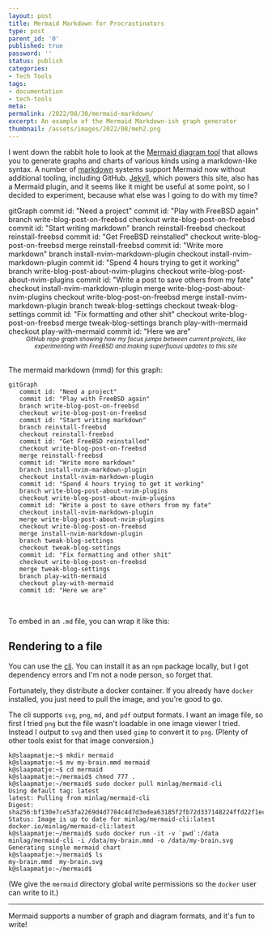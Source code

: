 ```yaml
---
layout: post
title: Mermaid Markdown for Procrastinators
type: post
parent_id: '0'
published: true
password: ''
status: publish
categories:
- Tech Tools
tags:
- documentation
- tech-tools
meta:
permalink: /2022/08/30/mermaid-markdown/
excerpt: An example of the Mermaid Markdown-ish graph generator
thumbnail: /assets/images/2022/08/meh2.png
---
```


I went down the rabbit hole to look at the [Mermaid
diagram tool](https://mermaid-js.github.io/mermaid/#/) that allows you to
generate graphs and charts of various kinds using a markdown-like syntax. A
number of [markdown](https://www.markdownguide.org/) systems support Mermaid
now without additional tooling, including GitHub.
[Jekyll](https://jekyllrb.com/), which powers this site, also has a Mermaid
plugin, and it seems like it might be useful at some
point, so I decided to experiment, because what else was I going to do with
my time?

<div class="mermaid">
gitGraph
   commit id: "Need a project"
   commit id: "Play with FreeBSD again"
   branch write-blog-post-on-freebsd
   checkout write-blog-post-on-freebsd
   commit id: "Start writing markdown"
   branch reinstall-freebsd
   checkout reinstall-freebsd
   commit id: "Get FreeBSD reinstalled"
   checkout write-blog-post-on-freebsd
   merge reinstall-freebsd
   commit id: "Write more markdown"
   branch install-nvim-markdown-plugin
   checkout install-nvim-markdown-plugin
   commit id: "Spend 4 hours trying to get it working"
   branch write-blog-post-about-nvim-plugins
   checkout write-blog-post-about-nvim-plugins
   commit id: "Write a post to save others from my fate"
   checkout install-nvim-markdown-plugin
   merge write-blog-post-about-nvim-plugins
   checkout write-blog-post-on-freebsd
   merge install-nvim-markdown-plugin
   branch tweak-blog-settings
   checkout tweak-blog-settings
   commit id: "Fix formatting and other shit"
   checkout write-blog-post-on-freebsd
   merge tweak-blog-settings
   branch play-with-mermaid
   checkout play-with-mermaid
   commit id: "Here we are"
</div>

<center><small><i>GitHub repo graph showing how my focus jumps between current
projects, like experimenting with FreeBSD and making superfluous updates to
this site</i></small></center>
<br/>

The mermaid markdown (mmd) for this graph:
```
gitGraph
   commit id: "Need a project"
   commit id: "Play with FreeBSD again"
   branch write-blog-post-on-freebsd
   checkout write-blog-post-on-freebsd
   commit id: "Start writing markdown"
   branch reinstall-freebsd
   checkout reinstall-freebsd
   commit id: "Get FreeBSD reinstalled"
   checkout write-blog-post-on-freebsd
   merge reinstall-freebsd
   commit id: "Write more markdown"
   branch install-nvim-markdown-plugin
   checkout install-nvim-markdown-plugin
   commit id: "Spend 4 hours trying to get it working"
   branch write-blog-post-about-nvim-plugins
   checkout write-blog-post-about-nvim-plugins
   commit id: "Write a post to save others from my fate"
   checkout install-nvim-markdown-plugin
   merge write-blog-post-about-nvim-plugins
   checkout write-blog-post-on-freebsd
   merge install-nvim-markdown-plugin
   branch tweak-blog-settings
   checkout tweak-blog-settings
   commit id: "Fix formatting and other shit"
   checkout write-blog-post-on-freebsd
   merge tweak-blog-settings
   branch play-with-mermaid
   checkout play-with-mermaid
   commit id: "Here we are"
```

<br>

To embed in an `.md` file, you can wrap it like this:
<script src="https://gist.github.com/kbruner/51023f98a7fdaffbe9d7882271ca9c97.js"></script>


## Rendering to a file

You can use the [cli](https://github.com/mermaid-js/mermaid-cli). You can
install it as an `npm` package locally, but I got dependency errors and I'm
not a node person, so forget that.

Fortunately, they distribute a docker container. If you already have `docker`
installed, you just need to pull the image, and you're good to go.

The cli supports `svg`, `png`, `md`, and `pdf` output formats. I want an image
file, so first I tried `png` but the file wasn't loadable in one image viewer
I tried. Instead I output to `svg` and then used `gimp` to convert it to
`png`. (Plenty of other tools exist for that image conversion.)

```
k@slaapmatje:~$ mkdir mermaid
k@slaapmatje:~$ mv my-brain.mmd mermaid
k@slaapmatje:~$ cd mermaid
k@slaapmatje:~/mermaid$ chmod 777 .
k@slaapmatje:~/mermaid$ sudo docker pull minlag/mermaid-cli
Using default tag: latest
latest: Pulling from minlag/mermaid-cli
Digest: sha256:bf130e7ce53fa2269d4d7784c4d7d3edea63185f2fb72d337148224ffd22f1ec
Status: Image is up to date for minlag/mermaid-cli:latest
docker.io/minlag/mermaid-cli:latest
k@slaapmatje:~/mermaid$ sudo docker run -it -v `pwd`:/data minlag/mermaid-cli -i /data/my-brain.mmd -o /data/my-brain.svg
Generating single mermaid chart
k@slaapmatje:~/mermaid$ ls
my-brain.mmd  my-brain.svg
k@slaapmatje:~/mermaid$
```

(We give the `mermaid` directory global write permissions so the `docker` user
can write to it.)

---

Mermaid supports a number of graph and diagram formats, and it's fun
to write!
